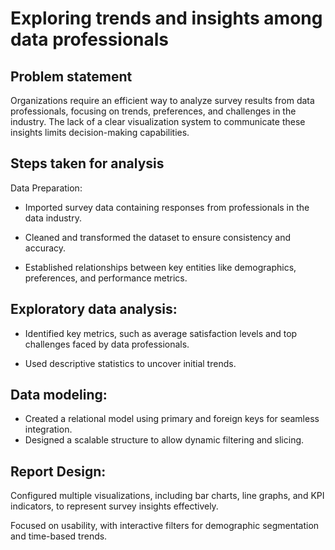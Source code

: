 # Exploring trends and insights among data professionals


## Problem statement

Organizations require an efficient way to analyze survey results from data professionals, focusing on trends, preferences, and challenges in the industry. The lack of a clear visualization system to communicate these insights limits decision-making capabilities.

## Steps taken for analysis
Data Preparation:

- Imported survey data containing responses from professionals in the data industry.

- Cleaned and transformed the dataset to ensure consistency and accuracy.

- Established relationships between key entities like demographics, preferences, and performance metrics.

## Exploratory data analysis:

- Identified key metrics, such as average satisfaction levels and top challenges faced by data professionals.

- Used descriptive statistics to uncover initial trends.

## Data modeling:

- Created a relational model using primary and foreign keys for seamless integration.
- Designed a scalable structure to allow dynamic filtering and slicing.

## Report Design:

Configured multiple visualizations, including bar charts, line graphs, and KPI indicators, to represent survey insights effectively.

Focused on usability, with interactive filters for demographic segmentation and time-based trends.
